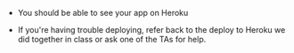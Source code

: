 * You should be able to see your app on Heroku

* If you're having trouble deploying, refer back to the deploy to Heroku we did together in class or ask one of the TAs for help.